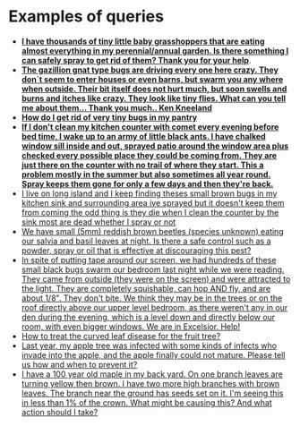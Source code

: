 # Examples of queries
 
- [__I have thousands of tiny little baby grasshoppers that are eating almost everything in my perennial/annual garden. Is there something I can safely spray to get rid of them? Thank you for your help__](https://ask2.extension.org/kb/faq.php?id=193464).
- [__The gazillion gnat  type bugs are driving every one here crazy. They don`t seem to enter houses or even barns, but swarm you any where when outside. Their bit itself does not hurt much, but soon swells and burns and itches like crazy. They look like tiny flies. What can you tell me about them... Thank you much.. Ken Kneeland__](https://ask2.extension.org/kb/faq.php?id=250523)
- [__How do I get rid of very tiny bugs in my pantry__](https://ask2.extension.org/kb/faq.php?id=507861)
- [__If I don't clean my kitchen counter with comet every evening before bed time, I wake up to an  army of little black ants. I have chalked window sill inside and out, sprayed patio around the window area plus checked every possible place they could be coming from. They are just there on the counter with no trail of where they start. This a problem mostly in the summer but also sometimes all year round. Spray keeps them gone for only a few days and then they're back.__](https://ask2.extension.org/kb/faq.php?id=217813)
- [I live on long island and I keep finding theses small brown bugs in my kitchen sink and surrounding area ive sprayed but it doesn't keep them from coming the odd thing is they die when I clean the counter by the sink most are dead whether I spray or not](https://ask2.extension.org/kb/faq.php?id=471451)
- [We have small (5mm) reddish brown beetles (species unknown) eating our salvia and basil leaves at night. Is there a safe control such as a powder, spray or oil that is effective at discouraging this pest?](https://ask2.extension.org/kb/faq.php?id=760279)
- [In spite of putting tape around our screen, we had hundreds of these small black bugs swarm our bedroom last night while we were reading. They came from outside (they were on the screen) and were attracted to the light. They are completely squishable, can hop AND fly, and are about 1/8". They don't bite. We think they may be in the trees or on the roof directly above our upper level bedroom, as there weren't any in our den during the evening, which is a level down and directly below our room, with even bigger windows. We are in Excelsior. Help!](https://ask2.extension.org/kb/faq.php?id=413736)
- [How to treat the curved leaf disease for the fruit tree?](https://ask2.extension.org/kb/faq.php?&a=search&q=pest&p=7)
- [Last year, my apple tree was infected with some kinds of infects who invade into the apple, and the apple finally could not mature. Please tell us how and when to prevent it?](https://ask2.extension.org/kb/faq.php?&a=search&q=pest&p=7)
- [I have a 100 year old maple in my back yard. On one branch leaves are turning yellow then brown. I have two more high branches with brown leaves. The branch near the ground has seeds set on it. I'm seeing this in less than 1% of the crown. What might be causing this? And what action should I take?](https://ask2.extension.org/kb/faq.php?id=572947)